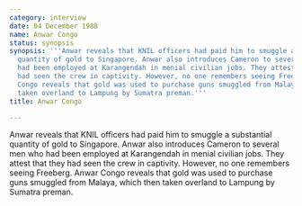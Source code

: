 ```yaml
---
category: interview
date: 04 December 1988
name: Anwar Congo
status: synopsis
synopsis: '''Anwar reveals that KNIL officers had paid him to smuggle a substantial
  quantity of gold to Singapore. Anwar also introduces Cameron to several men who
  had been employed at Karangendah in menial civilian jobs. They attest that they
  had seen the crew in captivity. However, no one remembers seeing Freeberg. Anwar
  Congo reveals that gold was used to purchase guns smuggled from Malaya, which then
  taken overland to Lampung by Sumatra preman.'''
title: Anwar Congo

---
```





Anwar reveals that KNIL officers had paid him to
smuggle a substantial quantity of gold to Singapore. Anwar also
introduces Cameron to several men who had been employed at Karangendah
in menial civilian jobs. They attest that they had seen the crew in
captivity. However, no one remembers seeing Freeberg. Anwar Congo
reveals that gold was used to purchase guns smuggled from Malaya, which
then taken overland to Lampung by Sumatra preman.
